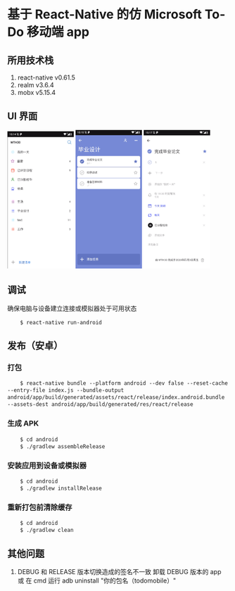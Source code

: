 # 基于 React-Native 的仿 Microsoft To-Do 移动端 app



## 所用技术栈

1. react-native v0.61.5 
2. realm v3.6.4
3. mobx v5.15.4


## UI 界面

<p>
    <img width="30%" src="https://github.com/WTH844311/todo-mobile/raw/master/doc/images/lists.png" alt="todo-mobile UI">
    <img width="30%" src="https://github.com/WTH844311/todo-mobile/raw/master/doc/images/tasks.png" alt="todo-mobile UI">
    <img width="30%" src="https://github.com/WTH844311/todo-mobile/raw/master/doc/images/taskDetail.png" alt="todo-mobile UI">
</p>


## 调试

确保电脑与设备建立连接或模拟器处于可用状态
```
    $ react-native run-android
```

## 发布（安卓）
### 打包
```
    $ react-native bundle --platform android --dev false --reset-cache --entry-file index.js --bundle-output android/app/build/generated/assets/react/release/index.android.bundle --assets-dest android/app/build/generated/res/react/release

```

### 生成 APK

```
    $ cd android
    $ ./gradlew assembleRelease
```

### 安装应用到设备或模拟器

```
    $ cd android
    $ ./gradlew installRelease
```

### 重新打包前清除缓存

```
    $ cd android
    $ ./gradlew clean
```

## 其他问题

1. DEBUG 和 RELEASE 版本切换造成的签名不一致
    卸载 DEBUG 版本的 app
    或
    在 cmd 运行 adb uninstall "你的包名（todomobile）"
